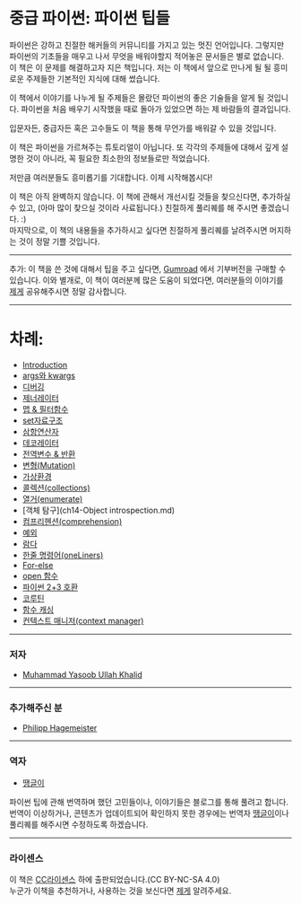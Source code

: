 # 중급 파이썬: 파이썬 팁들

파이썬은 강하고 친절한 해커들의 커뮤니티를 가지고 있는 멋진 언어입니다. 그렇지만 파이썬의 기초들을 매우고 나서 무엇을 배워야할지 적어놓은 문서들은 별로 없습니다. 이 책은 이 문제를 해결하고자 지은 책입니다. 저는 이 책에서 앞으로 만나게 될 될 흥미로운 주제들한 기본적인 지식에 대해 썼습니다.

이 책에서 이야기를 나누게 될 주제들은 몰랐던 파이썬의 좋은 기술들을 알게 될 것입니다. 파이썬을 처음 배우기 시작했을 때로 돌아가 있었으면 하는 제 바람들의 결과입니다.

입문자든, 중급자든 혹은 고수들도 이 책을 통해 무언가를 배워갈 수 있을 것입니다.

이 책은 파이썬을 가르쳐주는 튜토리얼이 아닙니다. 또 각각의 주제들에 대해서 깊게 설명한 것이 아니라, 꼭 필요한 최소한의 정보들로만 적었습니다.

저만큼 여러분들도 흥미롭기를 기대합니다. 이제 시작해봅시다!

이 책은 아직 완벽하지 않습니다. 이 책에 관해서 개선시킬 것들을 찾으신다면, 추가하실 수 있고, \(아마 많이 찾으실 것이라 사료됩니다.\) 친절하게 풀리퀘를 해 주시면 좋겠습니다. :\)  
마지막으로, 이 책의 내용들을 추가하시고 싶다면 친절하게 풀리퀘를 날려주시면 머지하는 것이 정말 기쁠 것입니다.

---

추가: 이 책을 쓴 것에 대해서 팁을 주고 싶다면,  [Gumroad](https://gum.co/intermediate_python) 에서 기부버전을 구매할 수 있습니다. 이와 별개로, 이 책이 여러분께 많은 도움이 되었다면, 여러분들의 이야기를 [제게](yasoob.khld@gmail.com) 공유해주시면 정말 감사합니다.

---

# 차례:

* [Introduction](README.md)
* [args와 kwargs](ch1-args-kwargs.md)
* [디버깅](ch2-debugging.md)
* [제너레이터](ch3-generators.md)
* [맵 & 필터함수](ch4-map-and-filter.md)
* [set자료구조](ch5-set-and-data-structures.md)
* [삼항연산자](ch6-ternary-operators.md)
* [데코레이터](ch7-Decorators.md)
* [전역변수 & 반환](ch8-Global-Return.md)
* [변형\(Mutation\)](ch9-Mutation.md)
* [가상환경](ch11-Virtual-Environment.md)
* [콜렉션\(collections\)](ch12-Collections.md)
* [열거\(enumerate\)](ch13-Enumerate.md)
* [객체 탐구](ch14-Object introspection.md)
* [컴프리헨션\(comprehension\)](ch15-comprehension.md)
* [예외](ch16-Exceptions.md)
* [람다](ch17-Lambdas.md)
* [한줄 명령어\(oneLiners\)](ch18-oneLiners.md)
* [For-else](ch19-For-Else.md)
* [open 함수](ch20-open-function.md)
* [파이썬 2+3 호환](ch21-Targeting-python.md)
* [코루틴](ch22-Coroutines.md)
* [함수 캐싱](ch23-Function-caching.md)
* [컨텍스트 매니저\(context manager\)](ch24-context-manager.md)

---

### 저자

* [Muhammad Yasoob Ullah Khalid](https://github.com/yasoob)

---

### 추가해주신 분

* [Philipp Hagemeister](https://github.com/phihag)

---

### 역자

* [땡글이](http://ddanggle.github.io/)

파이썬 팁에 관해 번역하며 했던 고민들이나, 이야기들은 블로그를 통해 풀려고 합니다. 번역이 이상하거나, 콘텐츠가 업데이트되어 확인하지 못한 경우에는 번역자 [땡글이](DDanggle.y@gmail.com)이나 풀리퀘를 해주시면 수정하도록 하겠습니다.

---

### 라이센스

이 책은 [CC라이센스](http://creativecommons.org/licenses/by-nc-sa/4.0/) 하에 출판되었습니다.\(CC BY-NC-SA 4.0\)  
누군가 이책을 추천하거나, 사용하는 것을 보신다면 [제게](yasoob.khld@gmail.com) 알려주세요.

